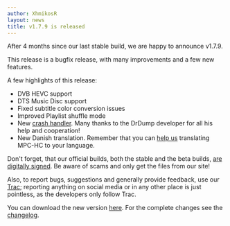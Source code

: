 ```yaml
---
author: XhmikosR
layout: news
title: v1.7.9 is released
---
```


After 4 months since our last stable build, we are happy to announce v1.7.9.

<!--more-->

This release is a bugfix release, with many improvements and a few new features.

A few highlights of this release:

* DVB HEVC support
* DTS Music Disc support
* Fixed subtitle color conversion issues
* Improved Playlist shuffle mode
* New [crash handler](/crash-reporter/). Many thanks to the DrDump developer for all his help and cooperation!
* New Danish translation. Remember that you can [help us](https://trac.mpc-hc.org/wiki/Translations)
  translating MPC-HC to your language.

Don't forget, that our official builds, both the stable and the beta builds,
[are digitally signed](/2013/02/25/binaries-are-signed/).
Be aware of scams and only get the files from our site!

Also, to report bugs, suggestions and generally provide feedback, use our [Trac](https://trac.mpc-hc.org/);
reporting anything on social media or in any other place is just pointless, as the developers only follow Trac.

You can download the new version [here](/downloads/).
For the complete changes see the [changelog](/changelog/).
